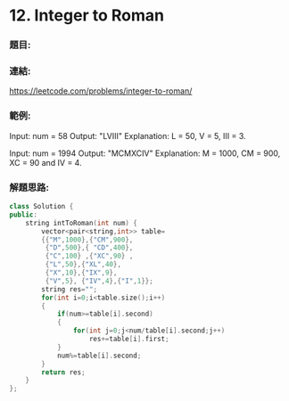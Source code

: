 # <span id="jump12">12. Integer to Roman</span>
### 題目:

### 連結:
<a>https://leetcode.com/problems/integer-to-roman/ </a>

### 範例:
Input: num = 58
Output: "LVIII"
Explanation: L = 50, V = 5, III = 3.

Input: num = 1994
Output: "MCMXCIV"
Explanation: M = 1000, CM = 900, XC = 90 and IV = 4.

### 解題思路:



```c++
class Solution {
public:
    string intToRoman(int num) {
        vector<pair<string,int>> table=
        {{"M",1000},{"CM",900},
         {"D",500},{ "CD",400}, 
         {"C",100} ,{"XC",90} ,
         {"L",50},{"XL",40},
         {"X",10},{"IX",9},
         {"V",5}, {"IV",4},{"I",1}};
        string res="";
        for(int i=0;i<table.size();i++)
        {
            if(num>=table[i].second)
            {
                for(int j=0;j<num/table[i].second;j++)
                    res+=table[i].first;
            }
            num%=table[i].second;
        }
        return res;
    }
};
```

